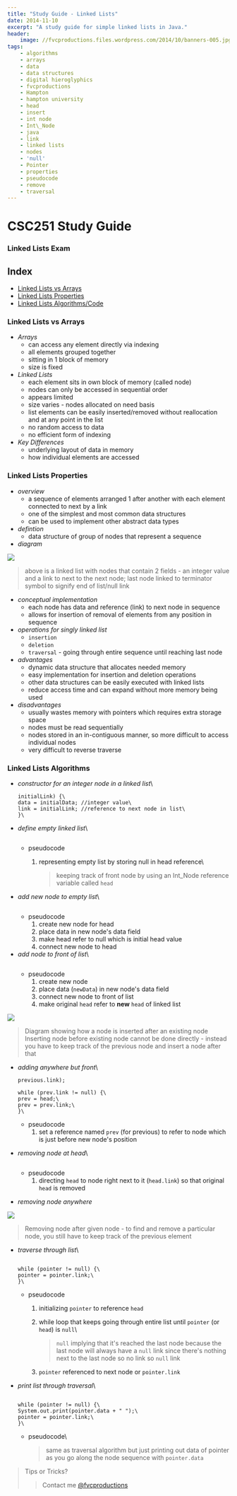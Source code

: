 ```yaml
---
title: "Study Guide - Linked Lists"
date: 2014-11-10
excerpt: "A study guide for simple linked lists in Java."
header:
    image: //fvcproductions.files.wordpress.com/2014/10/banners-005.jpg?w=1024&h=436&crop=1
tags:
    - algorithms
    - arrays
    - data
    - data structures
    - digital hieroglyphics
    - fvcproductions
    - Hampton
    - hampton university
    - head
    - insert
    - int node
    - Int\_Node
    - java
    - link
    - linked lists
    - nodes
    - 'null'
    - Pointer
    - properties
    - pseudocode
    - remove
    - traversal
---
```


CSC251 Study Guide
==================

### Linked Lists Exam



Index
-----

- [Linked Lists vs Arrays](#section-versus)
- [Linked Lists Properties](#section-linked)
- [Linked Lists Algorithms/Code](#section-algo)



### Linked Lists vs Arrays

-   *Arrays*
    -   can access any element directly via indexing
    -   all elements grouped together
    -   sitting in 1 block of memory
    -   size is fixed
-   *Linked Lists*
    -   each element sits in own block of memory (called node)
    -   nodes can only be accessed in sequential order
    -   appears limited
    -   size varies - nodes allocated on need basis
    -   list elements can be easily inserted/removed without
        reallocation and at any point in the list
    -   no random access to data
    -   no efficient form of indexing
-   *Key Differences*
    -   underlying layout of data in memory
    -   how individual elements are accessed



### Linked Lists Properties

-   *overview*
    -   a sequence of elements arranged 1 after another with each
        element connected to next by a link
    -   one of the simplest and most common data structures
    -   can be used to implement other abstract data types
-   *defintion*
    -   data structure of group of nodes that represent a sequence
-   *diagram*

![](//upload.wikimedia.org/wikipedia/commons/thumb/6/6d/Singly-linked-list.svg/408px-Singly-linked-list.svg.png)

> above is a linked list with nodes that contain 2 fields - an integer
> value and a link to next to the next node; last node linked to
> terminator symbol to signify end of list/null link

-   *conceptual implementation*
    -   each node has data and reference (link) to next node in sequence
    -   allows for insertion of removal of elements from any position in
        sequence
-   *operations for singly linked list*
    -   `insertion`
    -   `deletion`
    -   `traversal` - going through entire sequence until reaching last
        node
-   *advantages*
    -   dynamic data structure that allocates needed memory
    -   easy implementation for insertion and deletion operations
    -   other data structures can be easily executed with linked lists
    -   reduce access time and can expand without more memory being used
-   *disadvantages*
    -   usually wastes memory with pointers which requires extra storage
        space
    -   nodes must be read sequentially
    -   nodes stored in an in-contiguous manner, so more difficult to
        access individual nodes
    -   very difficult to reverse traverse

### Linked Lists Algorithms

-   *constructor for an integer node in a linked list*\
    ```public Int\_Node (int initialData, Int\_node
    initialLink) {\
    data = initialData; //integer value\
    link = initialLink; //reference to next node in list\
    }\
    ```
-   *define empty linked list*\
    ```Int\_Node head = null;\
    ```
    -   pseudocode
        1. representing empty list by storing null in head reference\

            > keeping track of front node by using an Int\_Node
            > reference variable called `head`
-   *add new node to empty list*\
    ```head = new Int\_Node(data, null);\
    ```
    -   pseudocode
        1. create new node for head
        2. place data in new node's data field
        3. make head refer to null which is initial head value
        4.  connect new node to head
-   *add node to front of list*\
    ```head = new Int\_Node(newData, head);\
    ```
    -   pseudocode
        1. create new node
        2. place data (`newData`) in new node's data field
        3. connect new node to front of list
        4.  make original `head` refer to **new** `head` of linked list

![](//upload.wikimedia.org/wikipedia/commons/thumb/4/4b/CPT-LinkedLists-addingnode.svg/474px-CPT-LinkedLists-addingnode.svg.png)

> Diagram showing how a node is inserted after an existing node\
> Inserting node before existing node cannot be done directly - instead
> you have to keep track of the previous node and insert a node after
> that

-   *adding anywhere but front*\
    ```previous.link = new Int\_Node(newData,
    previous.link);

    while (prev.link != null) {\
    prev = head;\
    prev = prev.link;\
    }\
    ```

    -   pseudocode
        1. set a reference named `prev` (for previous) to refer to node
            which is just before new node's position

-   *removing node at head*\
    ```head = head.link;\
    ```
    -   pseudocode
        1. directing `head` to node right next to it (`head.link`) so
            that original `head` is removed
-   *removing node anywhere*

![](//upload.wikimedia.org/wikipedia/commons/thumb/d/d4/CPT-LinkedLists-deletingnode.svg/380px-CPT-LinkedLists-deletingnode.svg.png)

> Removing node after given node - to find and remove a particular node,
> you still have to keep track of the previous element

-   *traverse through list*\
    ```Int\_Node pointer = head;

    while (pointer != null) {\
    pointer = pointer.link;\
    }\
    ```

    -   pseudocode
        1. initializing `pointer` to reference `head`
        2. while loop that keeps going through entire list until
            `pointer` (or `head`) is `null`\

            > `null` implying that it's reached the last node because
            > the last node will always have a `null` link since there's
            > nothing next to the last node so no link so `null` link

        3. `pointer` referenced to next node or `pointer.link`

-   *print list through traversal*\
    ```Int\_Node pointer = head;

    while (pointer != null) {\
    System.out.print(pointer.data + " ");\
    pointer = pointer.link;\
    }\
    ```

    -   pseudocode\

        > same as traversal algorithm but just printing out data of
        > pointer as you go along the node sequence with `pointer.data`



> Tips or Tricks?
>
> > Contact me [@fvcproductions](//twitter.com/fvcproductions)
